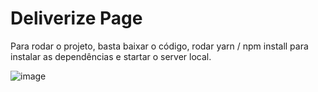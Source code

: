 # Deliverize Page

Para rodar o projeto, basta baixar o código, rodar yarn / npm install para instalar as dependências e startar o server local.

![image](https://user-images.githubusercontent.com/75024157/155750345-17eb0513-f8dd-4e68-a3d2-0a7b5d7b8a8c.png)
